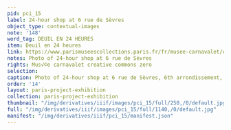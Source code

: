 ```yaml
---
pid: pci_15
label: 24-hour shop at 6 rue de Sèvres
object_type: contextual-images
note: '148'
word_tag: DEUIL EN 24 HEURES
item: Deuil en 24 heures
link: https://www.parismuseescollections.paris.fr/fr/musee-carnavalet/oeuvres/immeuble-6-rue-de-sevres-6eme-arrondissement-paris
notes: Photo of 24-hour shop at 6 rue de Sèvres
rights: Mus√©e carnavalet creative commons zero
selection: 
caption: Photo of 24-hour shop at 6 rue de Sèvres, 6th arrondissement, c. 1893-98
order: '14'
layout: paris-project-exhibition
collection: paris-project-exhibition
thumbnail: "/img/derivatives/iiif/images/pci_15/full/250,/0/default.jpg"
full: "/img/derivatives/iiif/images/pci_15/full/1140,/0/default.jpg"
manifest: "/img/derivatives/iiif/pci_15/manifest.json"
---
```

